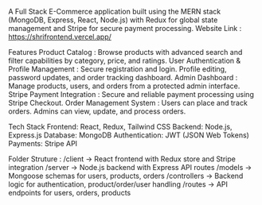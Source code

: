 A Full Stack E-Commerce application built using the MERN stack (MongoDB, Express, React, Node.js) with Redux for global state management and Stripe for secure payment processing.
Website Link : https://shrifrontend.vercel.app/

Features
Product Catalog : Browse products with advanced search and filter capabilities by category, price, and ratings.
User Authentication & Profile Management : Secure registration and login. Profile editing, password updates, and order tracking dashboard.
Admin Dashboard : Manage products, users, and orders from a protected admin interface.
Stripe Payment Integration : Secure and reliable payment processing using Stripe Checkout.
Order Management System : Users can place and track orders. Admins can view, update, and process orders.

Tech Stack
Frontend: React, Redux, Tailwind CSS
Backend: Node.js, Express.js
Database: MongoDB
Authentication: JWT (JSON Web Tokens)
Payments: Stripe API

Folder Struture : 
/client        -> React frontend with Redux store and Stripe integration
/server        -> Node.js backend with Express API routes
/models        -> Mongoose schemas for users, products, orders
/controllers   -> Backend logic for authentication, product/order/user handling
/routes        -> API endpoints for users, orders, products
